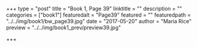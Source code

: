 +++
type = "post"
title = "Book 1, Page 39"
linktitle = ""
description = ""
categories = ["book1"]
featuredalt = "Page39"
featured = ""
featuredpath = "../../img/book1/bw_page39.jpg"
date = "2017-05-20"
author = "Maria Rice"
preview = "../../img/book1_prev/preview39.jpg"

+++

